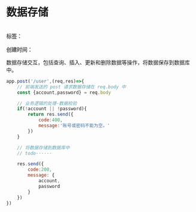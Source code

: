 # 数据存储

<div style="color: red;padding: 16px 0; font-weight: 600;color: rgb(82 82 82); display: flex;gap: 10px;">
    <span>标签：</span>
    <Badge type="tip" text="工作" />
    <Badge type="tip" text="初始化" />
    <Badge type="tip" text="原子化" />
</div>

<div style="color: red; font-weight: 600;color: rgb(82 82 82);">
    <span>创建时间：</span>
    <Badge type="tip" text="2024-05-02" />
</div>

数据存储交互，包括查询、插入、更新和删除数据等操作，将数据保存到数据库中。

```js
app.post('/user',(req,res)=>{
    // 前端发送的 post 请求数据存储在 req.body 中
    const {account,password} = req.body

    // 业务逻辑的处理-数据校验
    if(!account || !password){
        return res.send({
            code:400,
            message:'账号或密码不能为空。'
        })
    }

    // 将数据存储到数据库中
    // todo······

    res.send({
        code:200,
        message: {
            account,
            password
        }
    })
})

```